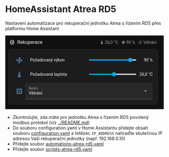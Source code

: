 # HomeAssistant Atrea RD5

Nastavení automatizace pro rekuperační jednotku Atrea s řízením RD5 přes platformu Home Assistant

![Lovelace UI](../imgs/atrea-rd5-homeassistant.png)

- Zkontrolujte, zda máte pro jednotku Atrea s řízením RD5 povolený modbus protokol (viz [../README.md](návod))
- Do souboru configuration.yaml v Home Assistantu přidejte obsah souboru [configuration.yaml](configuration.yaml) a řetězec `IP_ADDRESS` nahraďte skutečnou IP adresou Vaší rekuperační jednotky (např. 192.168.0.10) 
- Přidejte soubor [automations-atrea-rd5.yaml](automations-atrea-rd5.yaml)
- Přidejte soubor [scripts-atrea-rd5.yaml](scripts-atrea-rd5.yaml)
